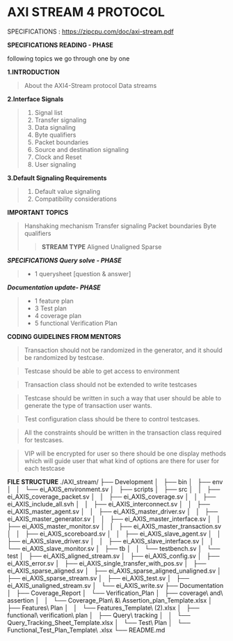 # AXI STREAM 4 PROTOCOL

SPECIFICATIONS : https://zipcpu.com/doc/axi-stream.pdf

**SPECIFICATIONS READING - PHASE**

 following topics we go through one by one
 
**1.INTRODUCTION**
> About the AXI4-Stream protocol 
>Data streams

**2.Interface Signals**
> 1. Signal list 
> 2. Transfer signaling 
> 3. Data signaling 
> 4. Byte qualifiers 
> 5. Packet boundaries
> 6. Source and destination signaling 
> 7. Clock and Reset 
> 8. User signaling 

**3.Default Signaling Requirements**
> 1. Default value signaling 
> 2. Compatibility considerations

**IMPORTANT TOPICS**
> Hanshaking mechanism
> Transfer signaling
> Packet boundaries
> Byte qualifiers
>> **STREAM TYPE**
> Aligned
> Unaligned
> Sparse



***SPECIFICATIONS Query solve - PHASE***
> * 1 querysheet [question & answer]

***Documentation update- PHASE***
> * 1 feature plan
> * 3 Test plan
> * 4 coverage plan
> * 5 functional Verification Plan


**CODING GUIDELINES FROM MENTORS**
>Transaction should not be randomized in the generator, and it should be randomized by testcase.

>Testcase should be able to get access to environment 

>Transaction class should not be extended to write testcases 

>Testcase should be written in such a way that user should be able to generate the type of transaction user wants. 

>Test configuration class should be there to control testcases. 

>All the constraints should be written in the transaction class required for testcases. 

>VIP will be encrypted for user so there should be one display methods which will guide user that what kind of options are there for user for each testcase 

**FILE STRUCTURE**
./AXI_stream/
├── Development
│   ├── bin
│   ├── env
│   │   └── ei_AXIS_environment.sv
│   ├── scripts
│   ├── src
│   │   ├── ei_AXIS_coverage_packet.sv
│   │   ├── ei_AXIS_coverage.sv
│   │   ├── ei_AXIS_include_all.svh
│   │   ├── ei_AXIS_interconnect.sv
│   │   ├── ei_AXIS_master_agent.sv
│   │   ├── ei_AXIS_master_driver.sv
│   │   ├── ei_AXIS_master_generator.sv
│   │   ├── ei_AXIS_master_interface.sv
│   │   ├── ei_AXIS_master_monitor.sv
│   │   ├── ei_AXIS_master_transaction.sv
│   │   ├── ei_AXIS_scoreboard.sv
│   │   ├── ei_AXIS_slave_agent.sv
│   │   ├── ei_AXIS_slave_driver.sv
│   │   ├── ei_AXIS_slave_interface.sv
│   │   └── ei_AXIS_slave_monitor.sv
│   ├── tb
│   │   └── testbench.sv
│   └── test
│       ├── ei_AXIS_aligned_stream.sv
│       ├── ei_AXIS_config.sv
│       ├── ei_AXIS_error.sv
│       ├── ei_AXIS_single_transfer_with_pos.sv
│       ├── ei_AXIS_sparse_aligned.sv
│       ├── ei_AXIS_sparse_aligned_unaligned.sv
│       ├── ei_AXIS_sparse_stream.sv
│       ├── ei_AXIS_test.sv
│       ├── ei_AXIS_unaligned_stream.sv
│       └── ei_AXIS_write.sv
├── Documentation
│   ├── Coverage_Report
│   └── Verification_Plan
│       ├── coverage\ and\ assertion
│       │   └── Coverage_Plan\ &\ Assertion_plan_Template.xlsx
│       ├── Features\ Plan
│       │   └── Features_Template\ (2).xlsx
│       ├── functional\ verification\ plan
│       ├── Query\ tracking
│       │   └── Query_Tracking_Sheet_Template.xlsx
│       └── Test\ Plan
│           └── Functional_Test_Plan_Template\ .xlsx
└── README.md



